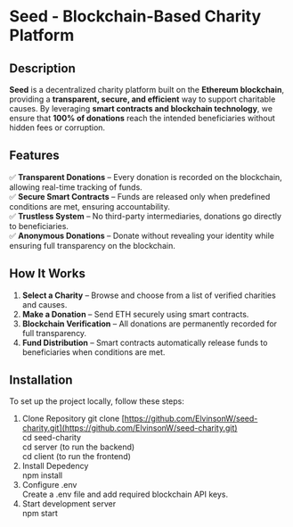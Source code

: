 # Seed - Blockchain-Based Charity Platform

## Description

**Seed** is a decentralized charity platform built on the **Ethereum blockchain**, providing a **transparent, secure, and efficient** way to support charitable causes. By leveraging **smart contracts and blockchain technology**, we ensure that **100% of donations** reach the intended beneficiaries without hidden fees or corruption.

## Features

✅ **Transparent Donations** – Every donation is recorded on the blockchain, allowing real-time tracking of funds.  
✅ **Secure Smart Contracts** – Funds are released only when predefined conditions are met, ensuring accountability.  
✅ **Trustless System** – No third-party intermediaries, donations go directly to beneficiaries.  
✅ **Anonymous Donations** – Donate without revealing your identity while ensuring full transparency on the blockchain.  

## How It Works

1. **Select a Charity** – Browse and choose from a list of verified charities and causes.  
2. **Make a Donation** – Send ETH securely using smart contracts.  
3. **Blockchain Verification** – All donations are permanently recorded for full transparency.  
4. **Fund Distribution** – Smart contracts automatically release funds to beneficiaries when conditions are met.

## Installation

To set up the project locally, follow these steps:

1. Clone Repository
   git clone [https://github.com/ElvinsonW/seed-charity.git](https://github.com/ElvinsonW/seed-charity.git)  
   cd seed-charity  
   cd server (to run the backend)  
   cd client (to run the frontend)  
3. Install Depedency  
   npm install
4. Configure .env  
   Create a .env file and add required blockchain API keys.
5. Start development server  
   npm start  
